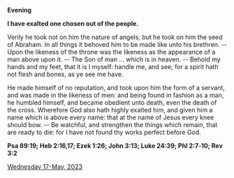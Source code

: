 **Evening**

**I have exalted one chosen out of the people.**
 
Verily he took not on him the nature of angels; but he took on him the seed of Abraham. In all things it behoved him to be made like unto his brethren. -- Upon the likeness of the throne was the likeness as the appearance of a man above upon it. -- The Son of man ... which is in heaven. -- Behold my hands and my feet, that it is I myself: handle me, and see; for a spirit hath not flesh and bones, as ye see me have.
 
He made himself of no reputation, and took upon him the form of a servant, and was made in the likeness of men: and being found in fashion as a man, he humbled himself, and became obedient unto death, even the death of the cross. Wherefore God also hath highly exalted him, and given him a name which is above every name: that at the name of Jesus every knee should bow. -- Be watchful, and strengthen the things which remain, that are ready to die: for I have not found thy works perfect before God.  

**Psa 89:19; Heb 2:16,17; Ezek 1:26; John 3:13; Luke 24:39; Phl 2:7‑10; Rev 3:2**

[Wednesday 17-May, 2023](https://t.me/daily_light)
